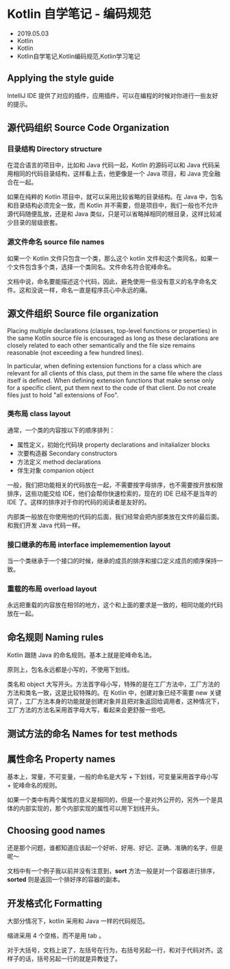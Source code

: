 # Kotlin 自学笔记 - 编码规范
- 2019.05.03
- Kotlin
- Kotlin
- Kotlin自学笔记,Kotlin编码规范,Kotlin学习笔记

## Applying the style guide

IntelliJ IDE 提供了对应的插件，应用插件，可以在编程的时候对你进行一些友好的提示。

## 源代码组织 Source Code Organization

### 目录结构 Directory structure

在混合语言的项目中，比如和 Java 代码一起，Kotlin 的源码可以和 Java 代码采用相同的代码目录结构，这样看上去，他更像是一个 Java 项目，和 Java 完全融合在一起。

如果在纯粹的 Kotlin 项目中，就可以采用比较省略的目录结构。在 Java 中，包名和目录结构必须完全一致，而 Kotlin 并不需要，但是项目中，我们一般也不允许源代码随便乱放，还是和 Java 类似，只是可以省略掉相同的根目录，这样比较减少目录的层级嵌套。

### 源文件命名 source file names

如果一个 Kotlin 文件只包含一个类，那么这个 kotlin 文件和这个类同名，如果一个文件包含多个类，选择一个类同名。文件命名符合驼峰命名。

文档中说，命名要能描述这个代码，因此，避免使用一些没有意义的名字命名文件。这和没说一样，命名一直是程序员心中永远的痛。

## 源文件组织 Source file organization

Placing multiple declarations (classes, top-level functions or properties) in the same Kotlin source file is encouraged as long as these declarations are closely related to each other semantically and the file size remains reasonable (not exceeding a few hundred lines).

In particular, when defining extension functions for a class which are relevant for all clients of this class, put them in the same file where the class itself is defined. When defining extension functions that make sense only for a specific client, put them next to the code of that client. Do not create files just to hold "all extensions of Foo".

### 类布局 class layout

通常，一个类的内容按以下的顺序排列：

  - 属性定义，初始化代码块 property declarations and initalializer blocks
  - 次要构造器 Secondary constructors
  - 方法定义 method declarations
  - 伴生对象 companion object
  
一般，我们把功能相关的代码放在一起，不需要按字母排序，也不需要按开放权限排序，这些功能交给 IDE，他们会帮你快速检索的，现在的 IDE 已经不是当年的 IDE 了。这样的排序对于你的代码的阅读者是友好的。
  
内部类一般放在你使用他的代码的后面，我们经常会把内部类放在文件的最后面。和我们开发 Java 代码一样。

### 接口继承的布局 interface implememention layout

当一个类继承于一个接口的时候，继承的成员的排序和接口定义成员的顺序保持一致。


### 重载的布局 overload layout

永远把重载的内容放在相邻的地方，这个和上面的要求是一致的，相同功能的代码放在一起。

## 命名规则 Naming rules

Kotlin 跟随 Java 的命名规则。基本上就是驼峰命名法。

原则上，包名永远都是小写的，不使用下划线。

类名和 object 大写开头。方法首字母小写，特殊的是在工厂方法中，工厂方法的方法和类名一致，这是比较特殊的。在 Kotlin 中，创建对象已经不需要 new 关键词了，工厂方法本身的功能就是创建对象并且把对象返回给调用者，这种情况下，工厂方法的方法名采用首字母大写，看起来会更舒服一些吧。

## 测试方法的命名 Names for test methods

## 属性命名 Property names

基本上，常量，不可变量，一般的命名是大写 + 下划线，可变量采用首字母小写 + 驼峰命名的规则。

如果一个类中有两个属性的意义是相同的，但是一个是对外公开的，另外一个是具体的内部实现的，那个内部实现的属性可以用下划线开头。

## Choosing good names

还是那个问题，谁都知道应该起一个好听、好用、好记、正确、准确的名字，但是呢～

文档中有一个例子我以前并没有注意到，**sort** 方法一般是对一个容器进行排序，**sorted** 则是返回一个排好序的容器的副本。

## 开发格式化 Formatting

大部分情况下，kotlin 采用和 Java 一样的代码规范。

缩进采用 4 个空格，而不是用 tab 。

对于大括号，文档上说了，左括号在行为，右括号另起一行，和对于代码对齐。这样子的话，括号另起一行的就是异教徒了。









  
  








